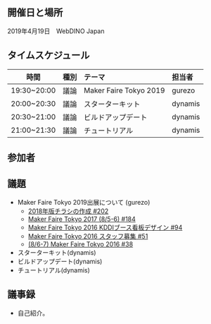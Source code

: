## 開催日と場所
2019年4月19日　WebDINO Japan

 ## タイムスケジュール
|時間|種別|テーマ|担当者|
|:----:|:----:|:----|:----|
|19:30~20:00|議論|Maker Faire Tokyo 2019|gurezo|
|20:00~20:30|議論|スターターキット|dynamis|
|20:30~21:00|議論|ビルドアップデート|dynamis|
|21:00~21:30|議論|チュートリアル|dynamis|

## 参加者
## 議題
- Maker Faire Tokyo 2019出展について (gurezo)
  - [2018年版チラシの作成 #202](https://github.com/chirimen-oh/any-issues/issues/202)  
  - [Maker Faire Tokyo 2017 (8/5-6) #184](https://github.com/chirimen-oh/any-issues/issues/184)
  - [Maker Faire Tokyo 2016 KDDIブース看板デザイン #94](https://github.com/chirimen-oh/any-issues/issues/94)
  - [Maker Faire Tokyo 2016 スタッフ募集 #51](https://github.com/chirimen-oh/any-issues/issues/51)
  - [(8/6-7) Maker Faire Tokyo 2016 #38](https://github.com/chirimen-oh/any-issues/issues/38)
- スターターキット(dynamis)
- ビルドアップデート(dynamis)
- チュートリアル(dynamis)


## 議事録

* 自己紹介。
